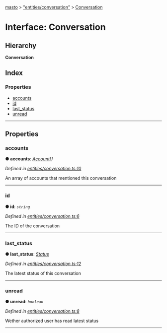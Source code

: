 [masto](../README.md) > ["entities/conversation"](../modules/_entities_conversation_.md) > [Conversation](../interfaces/_entities_conversation_.conversation.md)

# Interface: Conversation

## Hierarchy

**Conversation**

## Index

### Properties

* [accounts](_entities_conversation_.conversation.md#accounts)
* [id](_entities_conversation_.conversation.md#id)
* [last_status](_entities_conversation_.conversation.md#last_status)
* [unread](_entities_conversation_.conversation.md#unread)

---

## Properties

<a id="accounts"></a>

###  accounts

**● accounts**: *[Account](_entities_account_.account.md)[]*

*Defined in [entities/conversation.ts:10](https://github.com/neet/masto.js/blob/c1501e9/src/entities/conversation.ts#L10)*

An array of accounts that mentioned this conversation

___
<a id="id"></a>

###  id

**● id**: *`string`*

*Defined in [entities/conversation.ts:6](https://github.com/neet/masto.js/blob/c1501e9/src/entities/conversation.ts#L6)*

The ID of the conversation

___
<a id="last_status"></a>

###  last_status

**● last_status**: *[Status](_entities_status_.status.md)*

*Defined in [entities/conversation.ts:12](https://github.com/neet/masto.js/blob/c1501e9/src/entities/conversation.ts#L12)*

The latest status of this conversation

___
<a id="unread"></a>

###  unread

**● unread**: *`boolean`*

*Defined in [entities/conversation.ts:8](https://github.com/neet/masto.js/blob/c1501e9/src/entities/conversation.ts#L8)*

Wether authorized user has read latest status

___


